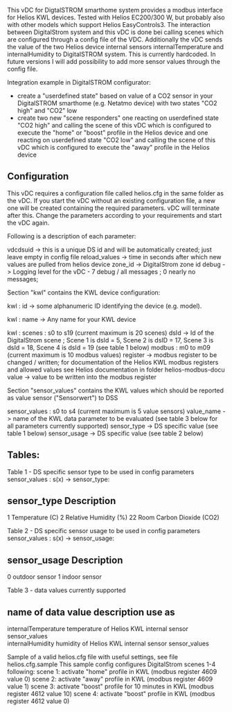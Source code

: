 This vDC for DigtalSTROM smarthome system provides a modbus interface for Helios KWL devices. Tested with Helios EC200/300 W, but probably also with other models which support Helios EasyControls3.
The interaction between DigitalStrom system and this vDC is done bei calling scenes which are configured through a config file of the VDC. Additionally the vDC sends the value of the two Helios device internal sensors
internalTemperature and internalHumidity to DigitalSTROM system. This is currently hardcoded.  In future versions I will add possibility to add more sensor values through the config file.

Integration example in DigitalSTROM configurator:

 - create a "userdefined state" based on value of a CO2 sensor in your DigitalSTROM smarthome (e.g. Netatmo device) with two states "CO2 high" and "CO2" low
 - create two new "scene responders" one reacting on userdefined state "CO2 high" and calling the scene of this vDC which is configured to execute the "home" or "boost" profile in the Helios device
  and one reacting on userdefined state "CO2 low" and calling the scene of this vDC which is configured to execute the "away" profile in the Helios device
  

Configuration
--------------

This vDC requires a configuration file called helios.cfg in the same folder as the vDC.
If you start the vDC without an existing configuration file, a new one will be created containing the required parameters. vDC will terminate after this.
Change the parameters according to your requirements and start the vDC again.

Following is a description of each parameter:

vdcdsuid  -> this is a unique DS id and will be automatically created; just leave empty in config file
reload_values -> time in seconds after which new values are pulled from helios device
zone_id   -> DigitalStrom zone id
debug     -> Logging level for the vDC  - 7 debug / all messages  ; 0 nearly no messages;

Section "kwl" contains the KWL device configuration:

kwl : id -> some alphanumeric ID identifying the device (e.g. model). 
             
kwl : name -> Any name for your KWL device

kwl : scenes : s0 to s19 (current maximum is 20 scenes)
        dsId -> Id of the DigitalStrom scene ; Scene 1 is dsId = 5, Scene 2 is dsID = 17, Scene 3 is dsId = 18, Scene 4 is dsId = 19 (see table 1 below)
        modbus : m0 to m09 (current maximum is 10 modbus values)
          register -> modbus register to be changed / written; for documentation of the Helios KWL modbus registers and allowed values see Helios documentation in folder helios-modbus-docu
          value -> value to be written into the modbus register


Section "sensor_values" contains the KWL values which should be reported as value sensor ("Sensorwert") to DSS

sensor_values : s0 to s4 (current maximum is 5 value sensors)
        value_name -> name of the KWL data parameter to be evaluated (see table 3 below for all parameters currently supported)
        sensor_type -> DS specific value (see table 1 below) 
        sensor_usage -> DS specific value (see table 2 below)
        
        

Tables:
--------

Table 1 - DS specific sensor type to be used in config parameters sensor_values : s(x) -> sensor_type:

sensor_type   Description
----------------------------------------
1               Temperature (C)
2               Relative Humidity (%)
22              Room Carbon Dioxide (CO2)


Table 2 - DS specific sensor usage to be used in config parameters sensor_values : s(x) -> sensor_usage:

sensor_usage   Description
----------------------------------------
0                outdoor sensor
1                indoor sensor
        
Table 3 - data values currently supported

name of data value            description                                                                          use as                          
--------------------------------------------------------------------------------------------------------------------------------------
internalTemperature           temperature of Helios KWL internal sensor                                            sensor_values   
internalHumidity              humidity of Helios KWL internal sensor                                               sensor_values   


Sample of a valid helios.cfg file with useful settings, see file helios.cfg.sample
This sample config configures DigitalStrom scenes 1-4 following:
  scene 1: activate "home" profile in KWL  (modbus register 4609 value 0)
  scene 2: activate "away" profile in KWL   (modbus register 4609 value 1)
  scene 3: activate "boost" profile for 10 minutes in KWL   (modbus register 4612 value 10)
  scene 4: activate "boost" profile in KWL   (modbus register 4612 value 0)